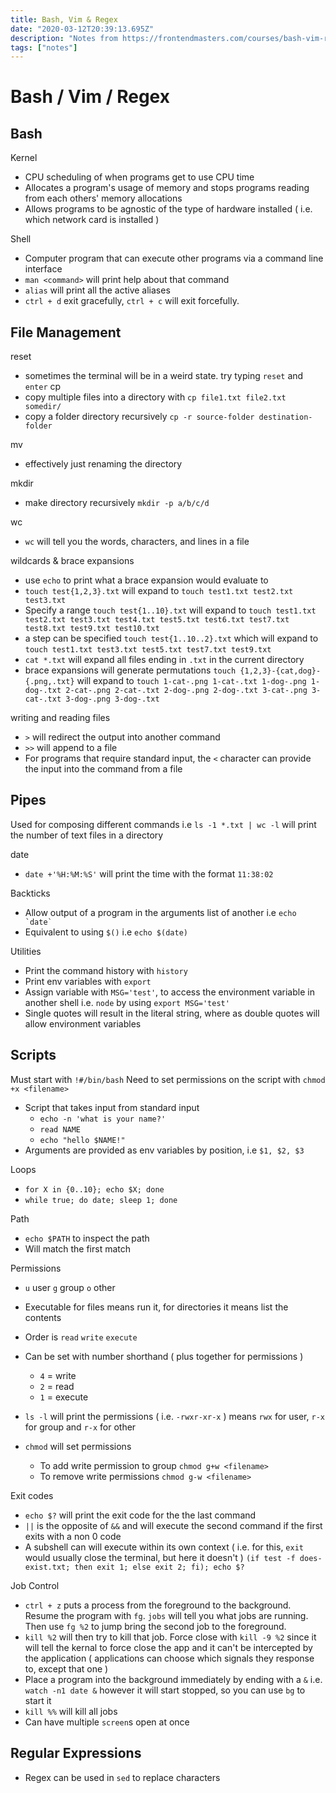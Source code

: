 ```yaml
---
title: Bash, Vim & Regex
date: "2020-03-12T20:39:13.695Z"
description: "Notes from https://frontendmasters.com/courses/bash-vim-regex/"
tags: ["notes"]
---
```


# Bash / Vim / Regex

## Bash

Kernel

- CPU scheduling of when programs get to use CPU time
- Allocates a program's usage of memory and stops programs reading from each others' memory allocations
- Allows programs to be agnostic of the type of hardware installed ( i.e. which network card is installed )

Shell

- Computer program that can execute other programs via a command line interface
- `man <command>` will print help about that command
- `alias` will print all the active aliases
- `ctrl + d` exit gracefully, `ctrl + c` will exit forcefully.

## File Management

reset

- sometimes the terminal will be in a weird state. try typing `reset` and `enter`
  cp
- copy multiple files into a directory with `cp file1.txt file2.txt somedir/`
- copy a folder directory recursively `cp -r source-folder destination-folder`

mv

- effectively just renaming the directory

mkdir

- make directory recursively `mkdir -p a/b/c/d`

wc

- `wc` will tell you the words, characters, and lines in a file

wildcards & brace expansions

- use `echo` to print what a brace expansion would evaluate to
- `touch test{1,2,3}.txt` will expand to `touch test1.txt test2.txt test3.txt`
- Specify a range `touch test{1..10}.txt` will expand to `touch test1.txt test2.txt test3.txt test4.txt test5.txt test6.txt test7.txt test8.txt test9.txt test10.txt`
- a step can be specified `touch test{1..10..2}.txt` which will expand to `touch test1.txt test3.txt test5.txt test7.txt test9.txt`
- `cat *.txt` will expand all files ending in `.txt` in the current directory
- brace expansions will generate permutations `touch {1,2,3}-{cat,dog}-{.png,.txt}` will expand to `touch 1-cat-.png 1-cat-.txt 1-dog-.png 1-dog-.txt 2-cat-.png 2-cat-.txt 2-dog-.png 2-dog-.txt 3-cat-.png 3-cat-.txt 3-dog-.png 3-dog-.txt`

writing and reading files

- `>` will redirect the output into another command
- `>>` will append to a file
- For programs that require standard input, the `<` character can provide the input into the command from a file

## Pipes

Used for composing different commands i.e `ls -1 *.txt | wc -l` will print the number of text files in a directory

date

- `date +'%H:%M:%S'` will print the time with the format `11:38:02`

Backticks

- Allow output of a program in the arguments list of another i.e `` echo `date` ``
- Equivalent to using `$()` i.e `echo $(date)`

Utilities

- Print the command history with `history`
- Print env variables with `export`
- Assign variable with `MSG='test'`, to access the environment variable in another shell i.e. `node` by using `export MSG='test'`
- Single quotes will result in the literal string, where as double quotes will allow environment variables

## Scripts

Must start with `!#/bin/bash`
Need to set permissions on the script with `chmod +x <filename>`

- Script that takes input from standard input
  - `echo -n 'what is your name?'`
  - `read NAME`
  - `echo "hello $NAME!"`
- Arguments are provided as env variables by position, i.e `$1, $2, $3`

Loops

- `for X in {0..10}; echo $X; done`
- `while true; do date; sleep 1; done`

Path

- `echo $PATH` to inspect the path
- Will match the first match

Permissions

- `u` user `g` group `o` other
- Executable for files means run it, for directories it means list the contents
- Order is `read` `write` `execute`
- Can be set with number shorthand ( plus together for permissions )

  - `4` = write
  - `2` = read
  - `1` = execute

- `ls -l` will print the permissions ( i.e. `-rwxr-xr-x` ) means `rwx` for user, `r-x` for group and `r-x` for other
- `chmod` will set permissions
  - To add write permission to group `chmod g+w <filename>`
  - To remove write permissions `chmod g-w <filename>`

Exit codes

- `echo $?` will print the exit code for the the last command
- `||` is the opposite of `&&` and will execute the second command if the first exits with a non 0 code
- A subshell can will execute within its own context ( i.e. for this, `exit` would usually close the terminal, but here it doesn't ) `(if test -f does-exist.txt; then exit 1; else exit 2; fi); echo $?`

Job Control

- `ctrl + z` puts a process from the foreground to the background. Resume the program with `fg`. `jobs` will tell you what jobs are running. Then use `fg %2` to jump bring the second job to the foreground.
- `kill %2` will then try to kill that job. Force close with `kill -9 %2` since it will tell the kernal to force close the app and it can't be intercepted by the application ( applications can choose which signals they response to, except that one )
- Place a program into the background immediately by ending with a `&` i.e. `watch -n1 date &` however it will start stopped, so you can use `bg` to start it
- `kill %%` will kill all jobs
- Can have multiple `screen`s open at once

## Regular Expressions

- Regex can be used in `sed` to replace characters
